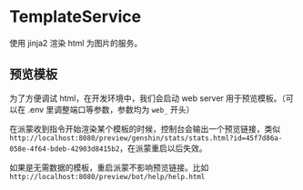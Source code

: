 # TemplateService

使用 jinja2 渲染 html 为图片的服务。

## 预览模板

为了方便调试 html，在开发环境中，我们会启动 web server 用于预览模板。（可以在 .env 里调整端口等参数，参数均为 `web_` 开头）

在派蒙收到指令开始渲染某个模板的时候，控制台会输出一个预览链接，类似 `http://localhost:8080/preview/genshin/stats/stats.html?id=45f7d86a-058e-4f64-bdeb-42903d8415b2`，在派蒙重启以后失效。

如果是无需数据的模板，重启派蒙不影响预览链接。比如 `http://localhost:8080/preview/bot/help/help.html`

